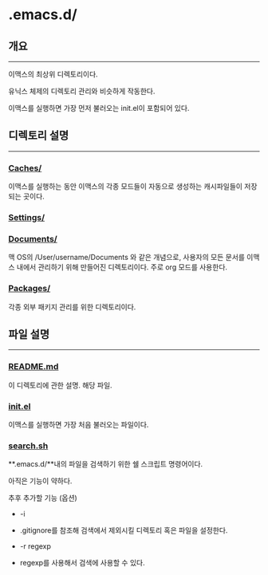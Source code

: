 # .emacs.d/ #
## 개요 ##
---
이맥스의 최상위 디렉토리이다.

유닉스 체제의 디렉토리 관리와 비슷하게 작동한다.

이맥스를 실행하면 가장 먼저 불러오는 init.el이 포함되어 있다.

## 디렉토리 설명 ##
---
### [Caches/]("./Caches") ###
이맥스를 실행하는 동안 이맥스의 각종 모드들이 자동으로 생성하는 캐시파일들이 저장되는 곳이다.

### [Settings/]("./Settings") ###

### [Documents/]("./Documents") ###
맥 OS의 /User/username/Documents 와 같은 개념으로, 사용자의 모든 문서를 이맥스 내에서 관리하기 위해 만들어진 디렉토리이다.
주로 org 모드를 사용한다.

### [Packages/]("./Packages") ###
각종 외부 패키지 관리를 위한 디렉토리이다.

## 파일 설명 ##
---
### [README.md]("./README.md") ###
이 디렉토리에 관한 설명. 해당 파일.

### [init.el]("./init.el") ###
이맥스를 실행하면 가장 처음 불러오는 파일이다.

### [search.sh]("./search.sh") ###
**.emacs.d/**내의 파일을 검색하기 위한 쉘 스크립트 명령어이다.

아직은 기능이 약하다.

추후 추가할 기능 (옵션)
- -i
* .gitignore를 참조해 검색에서 제외시킬 디렉토리 혹은 파일을 설정한다.
- -r regexp
* regexp를 사용해서 검색에 사용할 수 있다.
